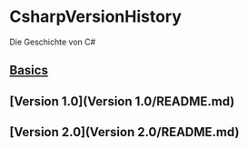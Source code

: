 # CsharpVersionHistory
Die Geschichte von C#

## [Basics](Basics/README.md)

## [Version 1.0](Version 1.0/README.md)

## [Version 2.0](Version 2.0/README.md)

